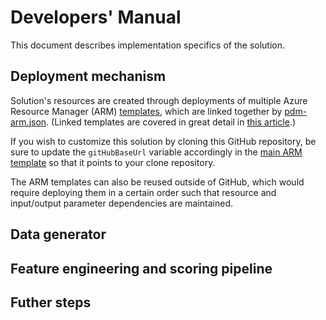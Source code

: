 # Developers' Manual

This document describes implementation specifics of the solution.

## Deployment mechanism

Solution's resources are created through deployments of multiple Azure Resource Manager (ARM) [templates](../src/ARMTemplates), which are linked together by [pdm-arm.json](../src/ARMTemplates/pdm-arm.json). (Linked templates are covered in great detail in [this article](https://docs.microsoft.com/en-us/azure/azure-resource-manager/resource-group-linked-templates).)

If you wish to customize this solution by cloning this GitHub repository, be sure to update the ```gitHubBaseUrl``` variable accordingly in the [main ARM template](../src/ARMTemplates/pdm-arm.json#L60) so that it points to your clone repository.

The ARM templates can also be reused outside of GitHub, which would require deploying them in a certain order such that resource and input/output parameter dependencies are maintained.

## Data generator

## Feature engineering and scoring pipeline

## Futher steps
